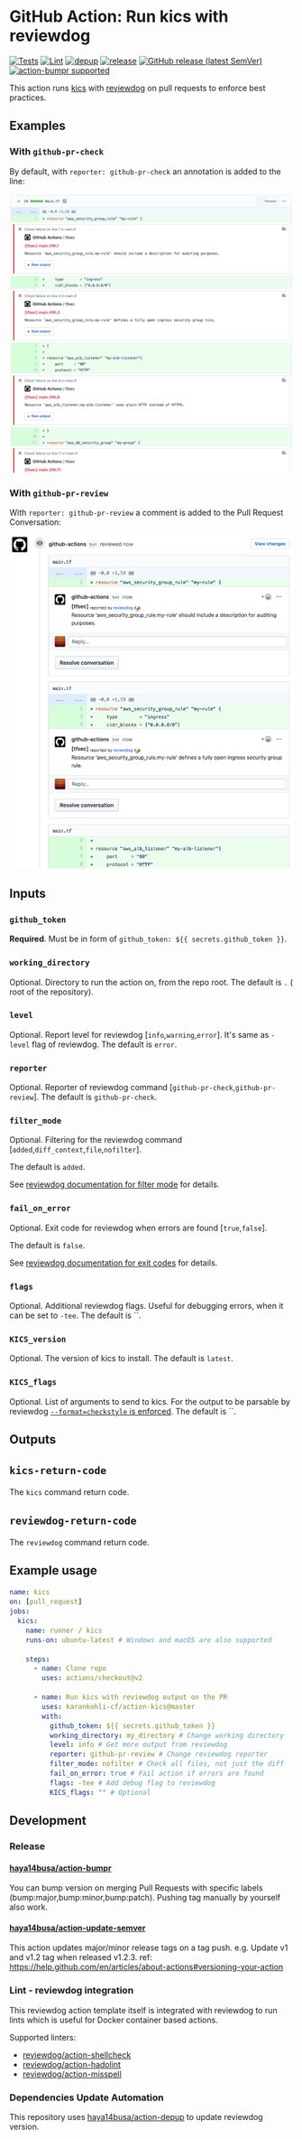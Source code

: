 # GitHub Action: Run kics with reviewdog

[![Tests](https://github.com/karankohli-cf/action-kics/workflows/Tests/badge.svg)](https://github.com/karankohli-cf/action-kics/actions?query=workflow%3ATests)
[![Lint](https://github.com/karankohli-cf/action-kics/workflows/Lint/badge.svg)](https://github.com/karankohli-cf/action-kics/actions?query=workflow%Lint)
[![depup](https://github.com/karankohli-cf/action-kics/workflows/depup/badge.svg)](https://github.com/karankohli-cf/action-kics/actions?query=workflow%3Adepup)
[![release](https://github.com/karankohli-cf/action-kics/workflows/release/badge.svg)](https://github.com/karankohli-cf/action-kics/actions?query=workflow%3Arelease)
[![GitHub release (latest SemVer)](https://img.shields.io/github/v/release/karankohli-cf/action-kics?logo=github&sort=semver)](https://github.com/karankohli-cf/action-kics/releases)
[![action-bumpr supported](https://img.shields.io/badge/bumpr-supported-ff69b4?logo=github&link=https://github.com/haya14busa/action-bumpr)](https://github.com/haya14busa/action-bumpr)

This action runs [kics](https://github.com/Checkmarx/kics) with
[reviewdog](https://github.com/reviewdog/reviewdog) on pull requests
to enforce best practices.

## Examples

### With `github-pr-check`

By default, with `reporter: github-pr-check` an annotation is added to
the line:

![Example comment made by the action, with github-pr-check](./example-github-pr-check.png)

### With `github-pr-review`

With `reporter: github-pr-review` a comment is added to
the Pull Request Conversation:

![Example comment made by the action, with github-pr-review](./example-github-pr-review.png)

## Inputs

### `github_token`

**Required**. Must be in form of `github_token: ${{ secrets.github_token }}`.

### `working_directory`

Optional. Directory to run the action on, from the repo root.
The default is `.` ( root of the repository).

### `level`

Optional. Report level for reviewdog [`info`,`warning`,`error`].
It's same as `-level` flag of reviewdog.
The default is `error`.

### `reporter`

Optional. Reporter of reviewdog command [`github-pr-check`,`github-pr-review`].
The default is `github-pr-check`.

### `filter_mode`

Optional. Filtering for the reviewdog command [`added`,`diff_context`,`file`,`nofilter`].

The default is `added`.

See [reviewdog documentation for filter mode](https://github.com/reviewdog/reviewdog/tree/master#filter-mode) for details.

### `fail_on_error`

Optional. Exit code for reviewdog when errors are found [`true`,`false`].

The default is `false`.

See [reviewdog documentation for exit codes](https://github.com/reviewdog/reviewdog/tree/master#exit-codes) for details.

### `flags`

Optional. Additional reviewdog flags. Useful for debugging errors, when it can be set to `-tee`.
The default is ``.

### `KICS_version`

Optional. The version of kics to install.
The default is `latest`.

### `KICS_flags`

Optional. List of arguments to send to kics.
For the output to be parsable by reviewdog [`--format=checkstyle` is enforced](./entrypoint.sh).
The default is ``.

## Outputs

## `kics-return-code`

The `kics` command return code.

## `reviewdog-return-code`

The `reviewdog` command return code.

## Example usage

```yml
name: kics
on: [pull_request]
jobs:
  kics:
    name: runner / kics
    runs-on: ubuntu-latest # Windows and macOS are also supported

    steps:
      - name: Clone repo
        uses: actions/checkout@v2

      - name: Run kics with reviewdog output on the PR
        uses: karankohli-cf/action-kics@master
        with:
          github_token: ${{ secrets.github_token }}
          working_directory: my_directory # Change working directory
          level: info # Get more output from reviewdog
          reporter: github-pr-review # Change reviewdog reporter
          filter_mode: nofilter # Check all files, not just the diff
          fail_on_error: true # Fail action if errors are found
          flags: -tee # Add debug flag to reviewdog
          KICS_flags: "" # Optional
```

## Development

### Release

#### [haya14busa/action-bumpr](https://github.com/haya14busa/action-bumpr)

You can bump version on merging Pull Requests with specific labels (bump:major,bump:minor,bump:patch).
Pushing tag manually by yourself also work.

#### [haya14busa/action-update-semver](https://github.com/haya14busa/action-update-semver)

This action updates major/minor release tags on a tag push. e.g. Update v1 and v1.2 tag when released v1.2.3.
ref: <https://help.github.com/en/articles/about-actions#versioning-your-action>

### Lint - reviewdog integration

This reviewdog action template itself is integrated with reviewdog to run lints
which is useful for Docker container based actions.

Supported linters:

- [reviewdog/action-shellcheck](https://github.com/reviewdog/action-shellcheck)
- [reviewdog/action-hadolint](https://github.com/reviewdog/action-hadolint)
- [reviewdog/action-misspell](https://github.com/reviewdog/action-misspell)

### Dependencies Update Automation

This repository uses [haya14busa/action-depup](https://github.com/haya14busa/action-depup) to update
reviewdog version.

